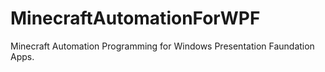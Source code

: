 # MinecraftAutomationForWPF
 Minecraft Automation Programming for Windows Presentation Faundation Apps.
